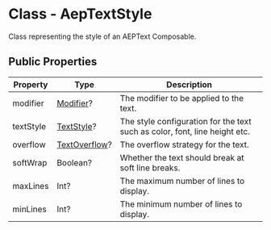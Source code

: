 # Class - AepTextStyle

Class representing the style of an AEPText Composable.

## Public Properties

| Property  | Type                                                         | Description                                                  |
| --------- | ------------------------------------------------------------ | ------------------------------------------------------------ |
| modifier  | [Modifier](https://developer.android.com/reference/kotlin/androidx/compose/ui/Modifier)? | The modifier to be applied to the text.                      |
| textStyle | [TextStyle](https://developer.android.com/reference/kotlin/androidx/compose/ui/text/TextStyle)? | The style configuration for the text such as color, font, line height etc. |
| overflow  | [TextOverflow](https://developer.android.com/reference/kotlin/androidx/compose/ui/text/style/TextOverflow?hl=en)? | The overflow strategy for the text.                          |
| softWrap  | Boolean?                                                     | Whether the text should break at soft line breaks.           |
| maxLines  | Int?                                                         | The maximum number of lines to display.                      |
| minLines  | Int?                                                         | The minimum number of lines to display.                      |
